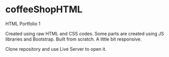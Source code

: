 # coffeeShopHTML
 HTML Portfolio 1

Created using raw HTML and CSS codes. Some parts are created using JS libraries and Bootstrap. Built from scratch. A little bit responsive.

Clone repository and use Live Server to open it. 
